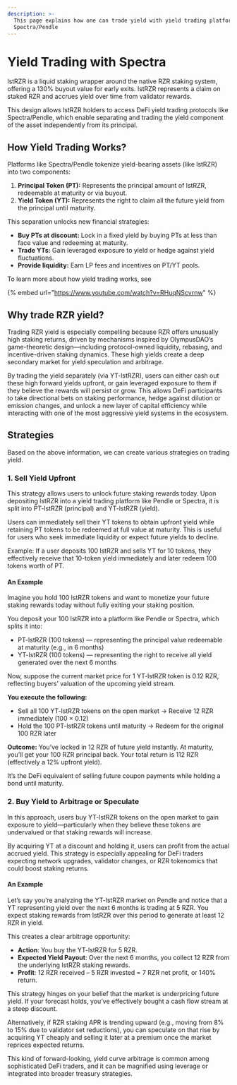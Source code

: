 ```yaml
---
description: >-
  This page explains how one can trade yield with yield trading platforms like
  Spectra/Pendle
---
```


# Yield Trading with Spectra

lstRZR is a liquid staking wrapper around the native RZR staking system, offering a 130% buyout value for early exits. lstRZR represents a claim on staked RZR and accrues yield over time from validator rewards.&#x20;

This design allows lstRZR holders to access DeFi yield trading protocols like Spectra/Pendle, which enable separating and trading the yield component of the asset independently from its principal.

## How Yield Trading Works?

Platforms like Spectra/Pendle tokenize yield-bearing assets (like lstRZR) into two components:

1. **Principal Token (PT):** Represents the principal amount of lstRZR, redeemable at maturity or via buyout.
2. **Yield Token (YT):** Represents the right to claim all the future yield from the principal until maturity.

This separation unlocks new financial strategies:

* **Buy PTs at discount:** Lock in a fixed yield by buying PTs at less than face value and redeeming at maturity.
* **Trade YTs:** Gain leveraged exposure to yield or hedge against yield fluctuations.
* **Provide liquidity:** Earn LP fees and incentives on PT/YT pools.

To learn more about how yield trading works, see

{% embed url="https://www.youtube.com/watch?v=RHuqNScvrnw" %}

## Why trade RZR yield?

Trading RZR yield is especially compelling because RZR offers unusually high staking returns, driven by mechanisms inspired by OlympusDAO’s game-theoretic design—including protocol-owned liquidity, rebasing, and incentive-driven staking dynamics. These high yields create a deep secondary market for yield speculation and arbitrage.&#x20;

By trading the yield separately (via YT-lstRZR), users can either cash out these high forward yields upfront, or gain leveraged exposure to them if they believe the rewards will persist or grow. This allows DeFi participants to take directional bets on staking performance, hedge against dilution or emission changes, and unlock a new layer of capital efficiency while interacting with one of the most aggressive yield systems in the ecosystem.

## Strategies

Based on the above information, we can create various strategies on trading yield.

### 1. Sell Yield Upfront

This strategy allows users to unlock future staking rewards today. Upon depositing lstRZR into a yield trading platform like Pendle or Spectra, it is split into PT-lstRZR (principal) and YT-lstRZR (yield).&#x20;

Users can immediately sell their YT tokens to obtain upfront yield while retaining PT tokens to be redeemed at full value at maturity. This is useful for users who seek immediate liquidity or expect future yields to decline.

Example: If a user deposits 100 lstRZR and sells YT for 10 tokens, they effectively receive that 10-token yield immediately and later redeem 100 tokens worth of PT.

#### An Example

Imagine you hold 100 lstRZR tokens and want to monetize your future staking rewards today without fully exiting your staking position.

You deposit your 100 lstRZR into a platform like Pendle or Spectra, which splits it into:

* PT-lstRZR (100 tokens) — representing the principal value redeemable at maturity (e.g., in 6 months)
* YT-lstRZR (100 tokens) — representing the right to receive all yield generated over the next 6 months

Now, suppose the current market price for 1 YT-lstRZR token is 0.12 RZR, reflecting buyers’ valuation of the upcoming yield stream.

**You execute the following:**

* Sell all 100 YT-lstRZR tokens on the open market → Receive 12 RZR immediately (100 × 0.12)
* Hold the 100 PT-lstRZR tokens until maturity → Redeem for the original 100 RZR later

**Outcome:** You’ve locked in 12 RZR of future yield instantly. At maturity, you’ll get your 100 RZR principal back. Your total return is 112 RZR (effectively a 12% upfront yield).

It’s the DeFi equivalent of selling future coupon payments while holding a bond until maturity.

### 2. Buy Yield to Arbitrage or Speculate

In this approach, users buy YT-lstRZR tokens on the open market to gain exposure to yield—particularly when they believe these tokens are undervalued or that staking rewards will increase.&#x20;

By acquiring YT at a discount and holding it, users can profit from the actual accrued yield. This strategy is especially appealing for DeFi traders expecting network upgrades, validator changes, or RZR tokenomics that could boost staking returns.&#x20;

#### An Example

Let’s say you’re analyzing the YT-lstRZR market on Pendle and notice that a YT representing yield over the next 6 months is trading at 5 RZR. You expect staking rewards from lstRZR over this period to generate at least 12 RZR in yield.

This creates a clear arbitrage opportunity:

* **Action**: You buy the YT-lstRZR for 5 RZR.
* **Expected Yield Payout**: Over the next 6 months, you collect 12 RZR from the underlying lstRZR staking rewards.
* **Profit**: 12 RZR received – 5 RZR invested = 7 RZR net profit, or 140% return.

This strategy hinges on your belief that the market is underpricing future yield. If your forecast holds, you’ve effectively bought a cash flow stream at a steep discount.

Alternatively, if RZR staking APR is trending upward (e.g., moving from 8% to 15% due to validator set reductions), you can speculate on that rise by acquiring YT cheaply and selling it later at a premium once the market reprices expected returns.

This kind of forward-looking, yield curve arbitrage is common among sophisticated DeFi traders, and it can be magnified using leverage or integrated into broader treasury strategies.

